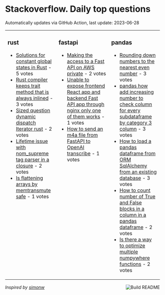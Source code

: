 # Stackoverflow. Daily top questions 

Automatically updates via GitHub Action, last update: <!-- date starts -->2023-06-28<!-- date ends -->


<table><tr><td valign="top" width="33%">

### rust
<!-- rust starts -->
* [Solutions for constant global states in Rust](https://stackoverflow.com/questions/76571439/solutions-for-constant-global-states-in-rust) - 5 votes
* [Rust compiler keeps trait method that is always inlined](https://stackoverflow.com/questions/76575372/rust-compiler-keeps-trait-method-that-is-always-inlined) - 3 votes
* [Sized question dynamic dispatch Iterator rust](https://stackoverflow.com/questions/76571831/sized-question-dynamic-dispatch-iterator-rust) - 2 votes
* [Lifetime issue with nom_supreme tag parser in a closure](https://stackoverflow.com/questions/76568736/lifetime-issue-with-nom-supreme-tag-parser-in-a-closure) - 2 votes
* [Is flattening arrays by memtransmute safe](https://stackoverflow.com/questions/76573089/is-flattening-arrays-by-memtransmute-safe) - 1 votes
<!-- rust ends -->
</td><td valign="top" width="34%">


### fastapi
<!-- fastapi starts -->
* [Making the access to a Fast API on AWS private](https://stackoverflow.com/questions/76568347/making-the-access-to-a-fast-api-on-aws-private) - 2 votes
* [Unable to expose frontend React app and backend Fast API app through nginx only one of them works](https://stackoverflow.com/questions/76566445/unable-to-expose-frontend-react-app-and-backend-fast-api-app-through-nginx-only) - 1 votes
* [How to send an m4a file from FastAPI to OpenAI transcribe](https://stackoverflow.com/questions/76576054/how-to-send-an-m4a-file-from-fastapi-to-openai-transcribe) - 1 votes
<!-- fastapi ends -->
</td><td valign="top" width="34%">


### pandas
<!-- pandas starts -->
* [Rounding down numbers to the nearest even number](https://stackoverflow.com/questions/76575992/rounding-down-numbers-to-the-nearest-even-number) - 3 votes
* [pandas how add increasing number to check column for every subdataframe by category 3 column](https://stackoverflow.com/questions/76567554/pandas-how-add-increasing-number-to-check-column-for-every-subdataframe-by-cate) - 3 votes
* [How to load a pandas dataframe from ORM SqlAlchemy from an existing database](https://stackoverflow.com/questions/76568476/how-to-load-a-pandas-dataframe-from-orm-sqlalchemy-from-an-existing-database) - 3 votes
* [How to count number of True and False blocks in a column in a pandas dataframe](https://stackoverflow.com/questions/76570857/how-to-count-number-of-true-and-false-blocks-in-a-column-in-a-pandas-dataframe) - 2 votes
* [Is there a way to optimize multiple numpywhere functions](https://stackoverflow.com/questions/76564801/is-there-a-way-to-optimize-multiple-numpy-where-functions) - 2 votes
<!-- pandas ends -->
</td></tr></table>

<a href="https://github.com/hp0404/hp0404/actions"><img src="https://github.com/hp0404/hp0404/workflows/Build%20README/badge.svg" align="right" alt="Build README"></a> <p>*Inspired by  [simonw](https://github.com/simonw/simonw)*</p>
